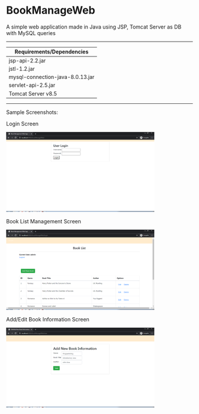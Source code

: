 # BookManageWeb
A simple web application made in Java using JSP, Tomcat Server as DB with MySQL queries



---

|Requirements/Dependencies|
|----------------------|
|jsp-api-2.2.jar|
|jstl-1.2.jar|
|mysql-connection-java-8.0.13.jar|
|servlet-api-2.5.jar|
|Tomcat Server v8.5|

---

Sample Screenshots:

Login Screen

<img src="Sample_Screenshots/01_login_page.PNG" alt="Login Screen" width="400"/>



Book List Management Screen

<img src="Sample_Screenshots/02_book_list.PNG" alt="Book List Management Screen" width="400"/>



Add/Edit Book Information Screen

<img src="Sample_Screenshots/03_add_book_information.PNG" alt="Add/Edit Book Information Screen" width="400"/>
